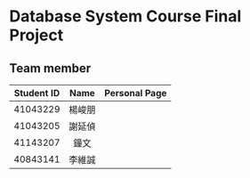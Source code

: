 # Database System Course Final Project

## Team member
|Student ID|Name|Personal Page|
|:---:|:---:|:----:|
|41043229|楊峻朋||
|41043205|謝延偵||
|41143207|鐘文||
|40843141|李維誠||

